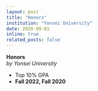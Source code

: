 ```yaml
---
layout: post
title: "Honors"
institution: "Yonsei University"
date: 2020-09-01
inline: true
related_posts: false
---
```


**Honors**  
*by Yonsei University*  

- Top 10% GPA  
- **Fall 2022, Fall 2020**
